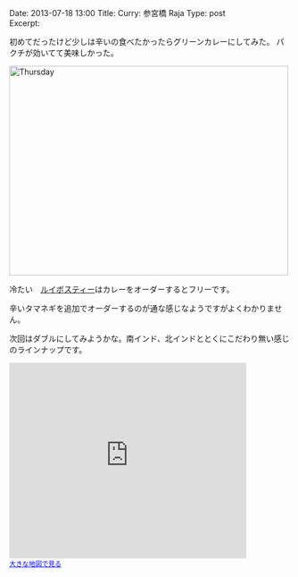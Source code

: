 Date: 2013-07-18  13:00
Title: Curry: 参宮橋 Raja
Type: post  
Excerpt: 


初めてだったけど少しは辛いの食べたかったらグリーンカレーにしてみた。
パクチが効いてて美味しかった。

<a href="http://www.flickr.com/photos/hdknr/9310034367/" title="Thursday by hidelafoglia, on Flickr"><img src="https://farm8.staticflickr.com/7395/9310034367_c8e37a6d48.jpg" width="500" height="375" alt="Thursday"></a>  

冷たい　[ルイボスティー](https://ja.wikipedia.org/wiki/%E3%83%AB%E3%82%A4%E3%83%9C%E3%82%B9)はカレーをオーダーするとフリーです。

辛いタマネギを追加でオーダーするのが通な感じなようですがよくわかりません。

次回はダブルにしてみようかな。南インド、北インドととくにこだわり無い感じのラインナップです。

<iframe width="425" height="350" frameborder="0" scrolling="no" marginheight="0" marginwidth="0" src="https://maps.google.co.jp/maps?q=%E5%8F%82%E5%AE%AE%E6%A9%8B&amp;ie=UTF8&amp;hq=&amp;hnear=%E5%8F%82%E5%AE%AE%E6%A9%8B%E9%A7%85%EF%BC%88%E6%9D%B1%E4%BA%AC%EF%BC%89&amp;gl=jp&amp;ll=35.678714,139.693562&amp;spn=0.001205,0.001735&amp;t=m&amp;z=14&amp;brcurrent=3,0x60188ccb70d96693:0x8d4df3f53e579958,0&amp;output=embed"></iframe><br /><small><a href="https://maps.google.co.jp/maps?q=%E5%8F%82%E5%AE%AE%E6%A9%8B&amp;ie=UTF8&amp;hq=&amp;hnear=%E5%8F%82%E5%AE%AE%E6%A9%8B%E9%A7%85%EF%BC%88%E6%9D%B1%E4%BA%AC%EF%BC%89&amp;gl=jp&amp;ll=35.678714,139.693562&amp;spn=0.001205,0.001735&amp;t=m&amp;z=14&amp;brcurrent=3,0x60188ccb70d96693:0x8d4df3f53e579958,0&amp;source=embed" style="color:#0000FF;text-align:left">大きな地図で見る</a></small>